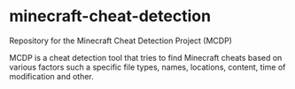 # minecraft-cheat-detection
Repository for the Minecraft Cheat Detection Project (MCDP)

MCDP is a cheat detection tool that tries to find Minecraft cheats based on various factors
such a specific file types, names, locations, content, time of modification and other.
